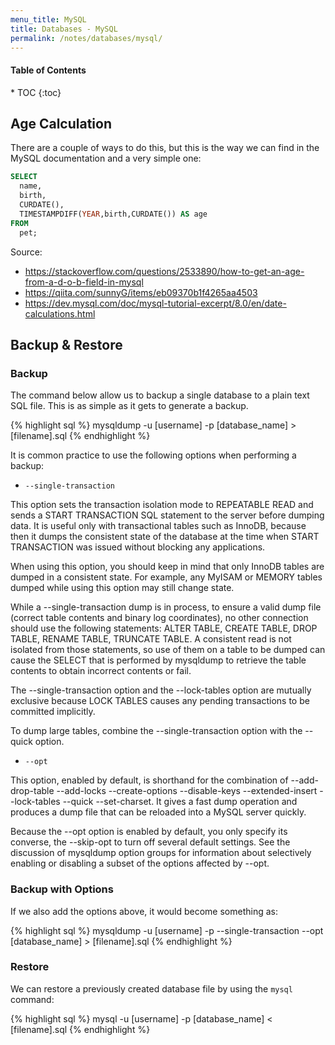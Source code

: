 ```yaml
---
menu_title: MySQL
title: Databases - MySQL
permalink: /notes/databases/mysql/
---
```


<h4>Table of Contents</h4>
* TOC
{:toc}

## Age Calculation

There are a couple of ways to do this, but this is the way we can find in the MySQL documentation and a very simple one:

```sql
SELECT
  name,
  birth,
  CURDATE(),
  TIMESTAMPDIFF(YEAR,birth,CURDATE()) AS age
FROM
  pet;
```

<span class="info-source">Source:</span>
* <span class="info-source"><https://stackoverflow.com/questions/2533890/how-to-get-an-age-from-a-d-o-b-field-in-mysql></span>
* <span class="info-source"><https://qiita.com/sunnyG/items/eb09370b1f4265aa4503></span>
* <span class="info-source"><https://dev.mysql.com/doc/mysql-tutorial-excerpt/8.0/en/date-calculations.html></span>

## Backup & Restore

### Backup

The command below allow us to backup a single database to a plain text SQL file. This is as simple as it gets to generate a backup.

{% highlight sql %}
mysqldump -u [username] -p [database_name] > [filename].sql
{% endhighlight %}

It is common practice to use the following options when performing a backup:

- `--single-transaction`

This option sets the transaction isolation mode to REPEATABLE READ and sends a START TRANSACTION SQL statement to the server before dumping data. It is useful only with transactional tables such as InnoDB, because then it dumps the consistent state of the database at the time when START TRANSACTION was issued without blocking any applications.

When using this option, you should keep in mind that only InnoDB tables are dumped in a consistent state. For example, any MyISAM or MEMORY tables dumped while using this option may still change state.

While a --single-transaction dump is in process, to ensure a valid dump file (correct table contents and binary log coordinates), no other connection should use the following statements: ALTER TABLE, CREATE TABLE, DROP TABLE, RENAME TABLE, TRUNCATE TABLE. A consistent read is not isolated from those statements, so use of them on a table to be dumped can cause the SELECT that is performed by mysqldump to retrieve the table contents to obtain incorrect contents or fail.

The --single-transaction option and the --lock-tables option are mutually exclusive because LOCK TABLES causes any pending transactions to be committed implicitly.

To dump large tables, combine the --single-transaction option with the --quick option.

- `--opt`

This option, enabled by default, is shorthand for the combination of --add-drop-table --add-locks --create-options --disable-keys --extended-insert --lock-tables --quick --set-charset. It gives a fast dump operation and produces a dump file that can be reloaded into a MySQL server quickly.

Because the --opt option is enabled by default, you only specify its converse, the --skip-opt to turn off several default settings. See the discussion of mysqldump option groups for information about selectively enabling or disabling a subset of the options affected by --opt.

### Backup with Options

If we also add the options above, it would become something as:

{% highlight sql %}
mysqldump -u [username] -p --single-transaction --opt [database_name] > [filename].sql
{% endhighlight %}

### Restore

We can restore a previously created database file by using the `mysql` command:

{% highlight sql %}
mysql -u [username] -p [database_name] < [filename].sql
{% endhighlight %}
